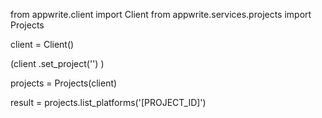 from appwrite.client import Client
from appwrite.services.projects import Projects

client = Client()

(client
  .set_project('')
)

projects = Projects(client)

result = projects.list_platforms('[PROJECT_ID]')
